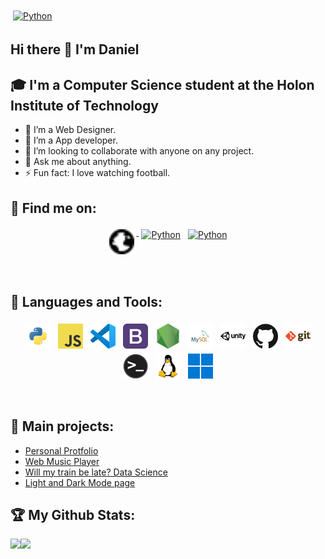 <a href="https://i.imgur.com/I0dDXE1.png" target="_blank" rel="noopener noreferrer"> <img src="https://i.imgur.com/I0dDXE1.png" alt="Python" width="700" height="400" style="vertical-align:top; margin:4px"> </a>


## Hi there 👋 I'm Daniel



## 🎓 I'm a Computer Science student at the Holon Institute of Technology

- 🔭 I’m a Web Designer.
- 🌱 I’m a App developer. 
- 👯 I’m looking to collaborate with anyone on any project.
- 💬 Ask me about anything.
- ⚡ Fun fact: I love watching football.

## :email: Find me on:

<!--
[<img align="left" alt="DanielAshorov" width="40px" src="https://raw.githubusercontent.com/iconic/open-iconic/master/svg/globe.svg" />][website]
[<img align="left" alt="DanielAshorov | LinkedIn" width="40px" src="https://cdn.jsdelivr.net/npm/simple-icons@v3/icons/linkedin.svg" />][linkedin]
[<img align="left" alt="DanielAshorov | Mail" width="40px" src="https://cdn.jsdelivr.net/npm/simple-icons@v3/icons/gmail.svg" />][mail]
-->

<p align="center">
 <a href="https://danielashorov.github.io/Personal-Portfolio/" target="_blank" rel="noopener noreferrer"> <img src="https://raw.githubusercontent.com/iconic/open-iconic/master/svg/globe.svg" alt="Python" height="40" style="vertical-align:top; margin:4px"> </a>
 <a href="https://www.linkedin.com/in/daniel-ashorov-354534221/" target="_blank" rel="noopener noreferrer"> <img src="https://cdn.jsdelivr.net/npm/simple-icons@v3/icons/linkedin.svg" alt="Python" height="40" style="vertical-align:top; margin:4px"></a>
 <a href="mailto:diel8964@gmail.com"> <img src="https://cdn.jsdelivr.net/npm/simple-icons@v3/icons/gmail.svg" alt="Python" height="40" style="vertical-align:top; margin:4px"></a> 
</p>

<br />


## 🧰 Languages and Tools:
<p align="center">
<img src="https://raw.githubusercontent.com/github/explore/80688e429a7d4ef2fca1e82350fe8e3517d3494d/topics/python/python.png" alt="Python" height="40" style="vertical-align:top; margin:4px">
<img src="https://raw.githubusercontent.com/github/explore/80688e429a7d4ef2fca1e82350fe8e3517d3494d/topics/javascript/javascript.png" alt="Javascript" height="40" style="vertical-align:top; margin:4px">
<img src="https://raw.githubusercontent.com/github/explore/80688e429a7d4ef2fca1e82350fe8e3517d3494d/topics/visual-studio-code/visual-studio-code.png" alt="VS Code" height="40" style="vertical-align:top; margin:4px">
<img src="https://raw.githubusercontent.com/github/explore/80688e429a7d4ef2fca1e82350fe8e3517d3494d/topics/bootstrap/bootstrap.png" alt="Bootstrap" height="40" style="vertical-align:top; margin:4px">
<img src="https://raw.githubusercontent.com/github/explore/80688e429a7d4ef2fca1e82350fe8e3517d3494d/topics/nodejs/nodejs.png" alt="NodeJS" height="40" style="vertical-align:top; margin:4px">
<img src="https://raw.githubusercontent.com/github/explore/80688e429a7d4ef2fca1e82350fe8e3517d3494d/topics/mysql/mysql.png" alt="MySQL" height="40" style="vertical-align:top; margin:4px">
 <img src="https://raw.githubusercontent.com/github/explore/80688e429a7d4ef2fca1e82350fe8e3517d3494d/topics/unity/unity.png" alt="Unity" height="40" style="vertical-align:top; margin:4px">
<img src="https://raw.githubusercontent.com/github/explore/78df643247d429f6cc873026c0622819ad797942/topics/github/github.png" alt="Github" height="40" style="vertical-align:top; margin:4px">
<img src="https://raw.githubusercontent.com/github/explore/80688e429a7d4ef2fca1e82350fe8e3517d3494d/topics/git/git.png" alt="Git" height="40" style="vertical-align:top; margin:4px">
<img src="https://raw.githubusercontent.com/github/explore/80688e429a7d4ef2fca1e82350fe8e3517d3494d/topics/terminal/terminal.png" alt="Terminal" height="40" style="vertical-align:top; margin:4px">
<img src="https://raw.githubusercontent.com/github/explore/80688e429a7d4ef2fca1e82350fe8e3517d3494d/topics/linux/linux.png" alt="Linux" height="40" style="vertical-align:top; margin:4px" alt="Windows" height="40" style="vertical-align:top; margin:4px">
<img src="https://raw.githubusercontent.com/github/explore/80688e429a7d4ef2fca1e82350fe8e3517d3494d/topics/windows/windows.png" alt="Windows" height="40" style="vertical-align:top; margin:4px">

</p>

<br />

## :blue_book: Main projects:
<!-- Main Projects:START -->
- [Personal Protfolio](https://danielashorov.github.io/Personal-Portfolio/)
- [Web Music Player](https://danielashorov.github.io/Web-Music-Player/)
- [Will my train be late? Data Science](https://github.com/DanielAshorov/Data-Science-Train-Project)
- [Light and Dark Mode page](https://danielashorov.github.io/Light-Dark-Mode/)
<!-- Main Projects-LIST:END -->



## :trophy: My Github Stats:

<!--
![GitHub stats](https://readme-stats-cfgj2cxdy.vercel.app/api?username=DanielAshorov&count_private=true&show_icons=true&theme=tokyonight)
![Top Langs](http://ionicabizau.github.io/github-profile-languages/?user=%2540DanielAshorov)
-->
<div>
<a href="https://github-readme-stats.vercel.app/api?username=DanielAshorov&theme=tokyonight">
  <img  align="left" src="https://github-readme-stats.vercel.app/api?username=DanielAshorov&count_private=true&show_icons=true&theme=tokyonight" />
</a>
<a href="https://github-readme-stats.vercel.app/api/top-langs/?username=CharalambosIoannou&hide=php&theme=tokyonight">
  <img align="left" src="https://github-readme-stats.vercel.app/api/top-langs/?username=CharalambosIoannou&hide=php&theme=tokyonight" />
</a>
</div>



[website]: https://danielashorov.github.io/Personal-Portfolio/
[linkedin]: https://www.linkedin.com/in/daniel-ashorov-354534221
[mail]: mailto:diel8964@gmail.com

